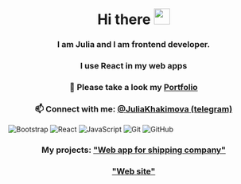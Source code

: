 <h1 align="center">Hi there <img src="https://github.com/blackcater/blackcater/raw/main/images/Hi.gif" height="32"/></h1>
<h3 align="center">I am Julia and I am frontend developer.</h3>
<h3 align="center">I use React in my web apps</h3>
<h3 align="center"> 🚀 Please take a look my <a href="https://khakimovaportfolio.netlify.app/"target="_blank">Portfolio</a> </h3>

<h3 align="center">📫 Connect with me: <a href="https://t.me/JuliaKhakimova" target="_blank">@JuliaKhakimova (telegram)</a></h3>

![Bootstrap](https://img.shields.io/badge/bootstrap-%238511FA.svg?style=for-the-badge&logo=bootstrap&logoColor=white)
	![React](https://img.shields.io/badge/react-%2320232a.svg?style=for-the-badge&logo=react&logoColor=%2361DAFB)
 	![JavaScript](https://img.shields.io/badge/javascript-%23323330.svg?style=for-the-badge&logo=javascript&logoColor=%23F7DF1E)
  	![Git](https://img.shields.io/badge/git-%23F05033.svg?style=for-the-badge&logo=git&logoColor=white)
   	![GitHub](https://img.shields.io/badge/github-%23121011.svg?style=for-the-badge&logo=github&logoColor=white)

<div flex-start>
<h3 align="center">My projects:  <a href="https://kdsc.ru/"target="_blank">"Web app for shipping company"</a></h3>
<h3 align="center">              <a href="https://viva-diva-grooming.glitch.me"target="_blank">"Web site"</a></h3>
</div>



